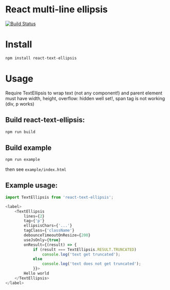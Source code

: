 
# React multi-line ellipsis
[![Build Status](https://travis-ci.org/tjindapitak/react-text-ellipsis.svg?branch=master)](https://travis-ci.org/tjindapitak/react-text-ellipsis)

# Install
```bash
npm install react-text-ellipsis
```

# Usage
Require TextEllipsis to wrap text (not any component!) and parent element must have width, height, overflow: hidden well set!, span tag is not working (div, p works)

## Build react-text-ellipsis:
```bash
npm run build
```

## Build example
```bash
npm run example
```
then see `example/index.html`

## Example usage: 
```js
import TextEllipsis from 'react-text-ellipsis';

<label>
    <TextEllipsis 
        lines={2} 
        tag={'p'} 
        ellipsisChars={'...'} 
        tagClass={'className'} 
        debounceTimeoutOnResize={200} 
        useJsOnly={true} 
        onResult={(result) => { 
            if (result === TextEllipsis.RESULT.TRUNCATED)
                console.log('text get truncated');
            else 
                console.log('text does not get truncated');
            }}>
        Hello world
    </TextEllipsis>
</label>
 